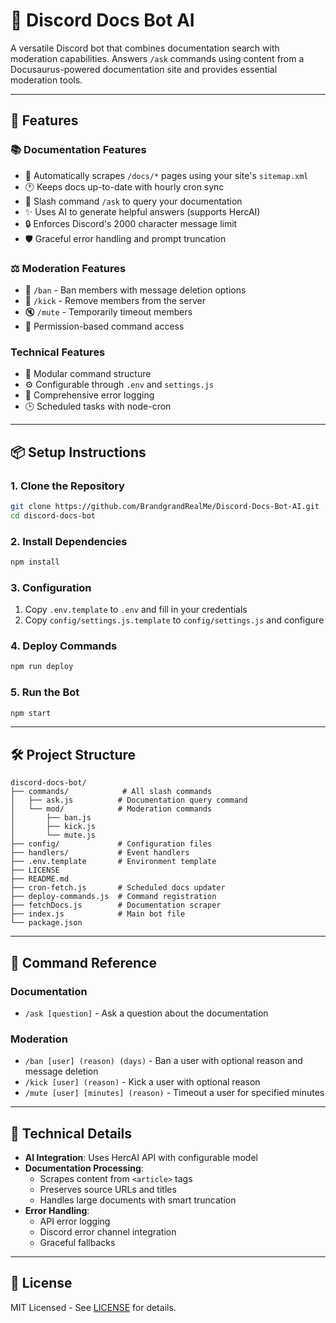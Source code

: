 # 🤖 Discord Docs Bot AI

A versatile Discord bot that combines documentation search with moderation capabilities. Answers `/ask` commands using content from a Docusaurus-powered documentation site and provides essential moderation tools.

---

## 🚀 Features

### 📚 Documentation Features
- 🧭 Automatically scrapes `/docs/*` pages using your site's `sitemap.xml`
- 🕐 Keeps docs up-to-date with hourly cron sync
- 💬 Slash command `/ask` to query your documentation
- ✨ Uses AI to generate helpful answers (supports HercAI)
- 🔒 Enforces Discord's 2000 character message limit
- 🛡️ Graceful error handling and prompt truncation

### ⚖️ Moderation Features
- 🔨 `/ban` - Ban members with message deletion options
- 👢 `/kick` - Remove members from the server
- 🔇 `/mute` - Temporarily timeout members
- 🔐 Permission-based command access

### Technical Features
- 📁 Modular command structure
- ⚙️ Configurable through `.env` and `settings.js`
- 📝 Comprehensive error logging
- 🕒 Scheduled tasks with node-cron

---

## 📦 Setup Instructions

### 1. Clone the Repository
```bash
git clone https://github.com/BrandgrandRealMe/Discord-Docs-Bot-AI.git
cd discord-docs-bot
```

### 2. Install Dependencies
```bash
npm install
```

### 3. Configuration
1. Copy `.env.template` to `.env` and fill in your credentials
2. Copy `config/settings.js.template` to `config/settings.js` and configure

### 4. Deploy Commands
```bash
npm run deploy
```

### 5. Run the Bot
```bash
npm start
```

---

## 🛠️ Project Structure
```
discord-docs-bot/
├── commands/            # All slash commands
│   ├── ask.js          # Documentation query command
│   └── mod/            # Moderation commands
│       ├── ban.js
│       ├── kick.js
│       └── mute.js
├── config/             # Configuration files
├── handlers/           # Event handlers
├── .env.template       # Environment template
├── LICENSE
├── README.md
├── cron-fetch.js       # Scheduled docs updater
├── deploy-commands.js  # Command registration
├── fetchDocs.js        # Documentation scraper
├── index.js            # Main bot file
└── package.json
```

---

## 🤖 Command Reference

### Documentation
- `/ask [question]` - Ask a question about the documentation

### Moderation
- `/ban [user] (reason) (days)` - Ban a user with optional reason and message deletion
- `/kick [user] (reason)` - Kick a user with optional reason
- `/mute [user] [minutes] (reason)` - Timeout a user for specified minutes

---

## 🔧 Technical Details

- **AI Integration**: Uses HercAI API with configurable model
- **Documentation Processing**: 
  - Scrapes content from `<article>` tags
  - Preserves source URLs and titles
  - Handles large documents with smart truncation
- **Error Handling**:
  - API error logging
  - Discord error channel integration
  - Graceful fallbacks

---

## 📄 License

MIT Licensed - See [LICENSE](LICENSE) for details. 